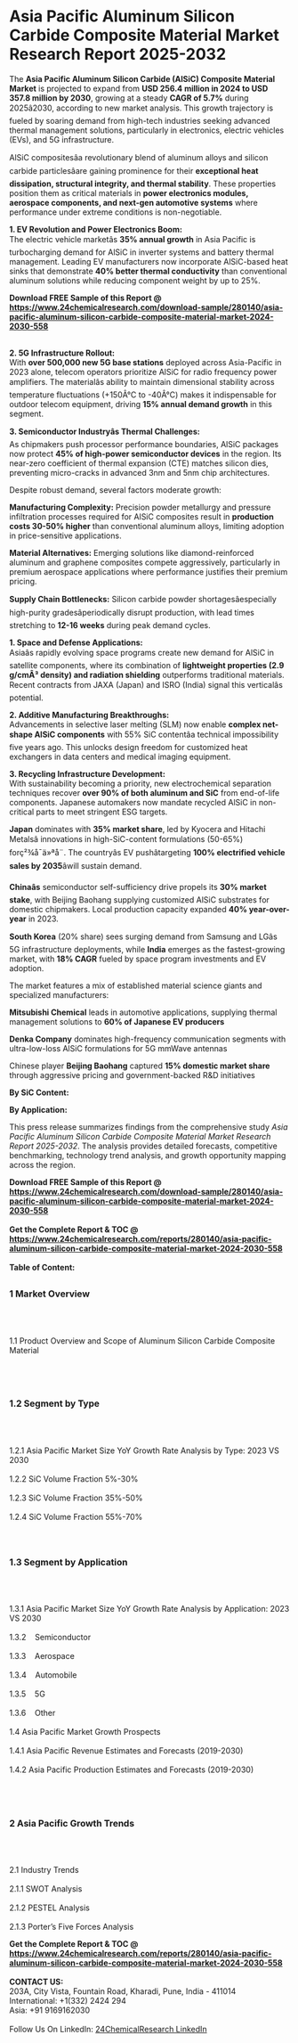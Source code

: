 <h1>Asia Pacific Aluminum Silicon Carbide Composite Material  Market Research Report 2025-2032</h1><p>The <strong>Asia Pacific Aluminum Silicon Carbide (AlSiC) Composite Material Market</strong> is projected to expand from <strong>USD 256.4 million in 2024 to USD 357.8 million by 2030</strong>, growing at a steady <strong>CAGR of 5.7%</strong> during 2025â2030, according to new market analysis. This growth trajectory is fueled by soaring demand from high-tech industries seeking advanced thermal management solutions, particularly in electronics, electric vehicles (EVs), and 5G infrastructure.</p><p>AlSiC compositesâa revolutionary blend of aluminum alloys and silicon carbide particlesâare gaining prominence for their <strong>exceptional heat dissipation, structural integrity, and thermal stability</strong>. These properties position them as critical materials in <strong>power electronics modules, aerospace components, and next-gen automotive systems</strong> where performance under extreme conditions is non-negotiable.</p><p><strong>1. EV Revolution and Power Electronics Boom:</strong><br>
The electric vehicle marketâs <strong>35% annual growth</strong> in Asia Pacific is turbocharging demand for AlSiC in inverter systems and battery thermal management. Leading EV manufacturers now incorporate AlSiC-based heat sinks that demonstrate <strong>40% better thermal conductivity</strong> than conventional aluminum solutions while reducing component weight by up to 25%.</p><div><b>Download FREE Sample of this Report @ 
            <a href="https://www.24chemicalresearch.com/download-sample/280140/asia-pacific-aluminum-silicon-carbide-composite-material-market-2024-2030-558">
            https://www.24chemicalresearch.com/download-sample/280140/asia-pacific-aluminum-silicon-carbide-composite-material-market-2024-2030-558</a></b></div><br><p><strong>2. 5G Infrastructure Rollout:</strong><br>
With <strong>over 500,000 new 5G base stations</strong> deployed across Asia-Pacific in 2023 alone, telecom operators prioritize AlSiC for radio frequency power amplifiers. The materialâs ability to maintain dimensional stability across temperature fluctuations (+150Â°C to -40Â°C) makes it indispensable for outdoor telecom equipment, driving <strong>15% annual demand growth</strong> in this segment.</p><p><strong>3. Semiconductor Industryâs Thermal Challenges:</strong><br>
As chipmakers push processor performance boundaries, AlSiC packages now protect <strong>45% of high-power semiconductor devices</strong> in the region. Its near-zero coefficient of thermal expansion (CTE) matches silicon dies, preventing micro-cracks in advanced 3nm and 5nm chip architectures.</p><p>Despite robust demand, several factors moderate growth:</p><p><strong>Manufacturing Complexity:</strong> Precision powder metallurgy and pressure infiltration processes required for AlSiC composites result in <strong>production costs 30-50% higher</strong> than conventional aluminum alloys, limiting adoption in price-sensitive applications.</p><p><strong>Material Alternatives:</strong> Emerging solutions like diamond-reinforced aluminum and graphene composites compete aggressively, particularly in premium aerospace applications where performance justifies their premium pricing.</p><p><strong>Supply Chain Bottlenecks:</strong> Silicon carbide powder shortagesâespecially high-purity gradesâperiodically disrupt production, with lead times stretching to <strong>12-16 weeks</strong> during peak demand cycles.</p><p><strong>1. Space and Defense Applications:</strong><br>
Asiaâs rapidly evolving space programs create new demand for AlSiC in satellite components, where its combination of <strong>lightweight properties (2.9 g/cmÂ³ density) and radiation shielding</strong> outperforms traditional materials. Recent contracts from JAXA (Japan) and ISRO (India) signal this verticalâs potential.</p><p><strong>2. Additive Manufacturing Breakthroughs:</strong><br>
Advancements in selective laser melting (SLM) now enable <strong>complex net-shape AlSiC components</strong> with 55% SiC contentâa technical impossibility five years ago. This unlocks design freedom for customized heat exchangers in data centers and medical imaging equipment.</p><p><strong>3. Recycling Infrastructure Development:</strong><br>
With sustainability becoming a priority, new electrochemical separation techniques recover <strong>over 90% of both aluminum and SiC</strong> from end-of-life components. Japanese automakers now mandate recycled AlSiC in non-critical parts to meet stringent ESG targets.</p><p><strong>Japan</strong> dominates with <strong>35% market share</strong>, led by Kyocera and Hitachi Metalsâ innovations in high-SiC-content formulations (50-65%) forç²¾å¯ä»ªå¨. The countryâs EV pushâtargeting <strong>100% electrified vehicle sales by 2035</strong>âwill sustain demand.</p><p><strong>Chinaâs</strong> semiconductor self-sufficiency drive propels its <strong>30% market stake</strong>, with Beijing Baohang supplying customized AlSiC substrates for domestic chipmakers. Local production capacity expanded <strong>40% year-over-year</strong> in 2023.</p><p><strong>South Korea</strong> (20% share) sees surging demand from Samsung and LGâs 5G infrastructure deployments, while <strong>India</strong> emerges as the fastest-growing market, with <strong>18% CAGR</strong> fueled by space program investments and EV adoption.</p><p>The market features a mix of established material science giants and specialized manufacturers:</p><p><strong>Mitsubishi Chemical</strong> leads in automotive applications, supplying thermal management solutions to <strong>60% of Japanese EV producers</strong></p><p><strong>Denka Company</strong> dominates high-frequency communication segments with ultra-low-loss AlSiC formulations for 5G mmWave antennas</p><p>Chinese player <strong>Beijing Baohang</strong> captured <strong>15% domestic market share</strong> through aggressive pricing and government-backed R&amp;D initiatives</p><p><strong>By SiC Content:</strong></p><p><strong>By Application:</strong></p><p>This press release summarizes findings from the comprehensive study <em>Asia Pacific Aluminum Silicon Carbide Composite Material Market Research Report 2025-2032</em>. The analysis provides detailed forecasts, competitive benchmarking, technology trend analysis, and growth opportunity mapping across the region.</p><div><b>Download FREE Sample of this Report @ 
            <a href="https://www.24chemicalresearch.com/download-sample/280140/asia-pacific-aluminum-silicon-carbide-composite-material-market-2024-2030-558">
            https://www.24chemicalresearch.com/download-sample/280140/asia-pacific-aluminum-silicon-carbide-composite-material-market-2024-2030-558</a></b></div><br><div><b>Get the Complete Report & TOC @ 
            <a href="https://www.24chemicalresearch.com/reports/280140/asia-pacific-aluminum-silicon-carbide-composite-material-market-2024-2030-558">
            https://www.24chemicalresearch.com/reports/280140/asia-pacific-aluminum-silicon-carbide-composite-material-market-2024-2030-558</a></b></div><br>
            <b>Table of Content:</b><p><h2><span style="font-size:16px"><strong>1 Market Overview&nbsp;&nbsp; &nbsp;</strong></span></h2><br />
<br />
<p>1.1 Product Overview and Scope of Aluminum Silicon Carbide Composite Material &nbsp;</p><br />
<br />
<h2><strong><span style="font-size:16px">1.2 Segment by Type&nbsp;&nbsp; &nbsp;</span></strong></h2><br />
<br />
<p>1.2.1 Asia Pacific Market Size YoY Growth Rate Analysis by Type: 2023 VS 2030&nbsp;&nbsp; &nbsp;<br /><br />
1.2.2 SiC Volume Fraction 5%-30%&nbsp;&nbsp; &nbsp;<br /><br />
1.2.3 SiC Volume Fraction 35%-50%<br /><br />
1.2.4 SiC Volume Fraction 55%-70%<br /><br />
<br />
<h2><span style="font-size:16px"><strong>1.3 Segment by Application&nbsp;&nbsp;</strong></span></h2><br />
<br />
<p>1.3.1 Asia Pacific Market Size YoY Growth Rate Analysis by Application: 2023 VS 2030&nbsp;&nbsp; &nbsp;<br /><br />
1.3.2&nbsp;&nbsp; &nbsp;Semiconductor<br /><br />
1.3.3&nbsp;&nbsp; &nbsp;Aerospace<br /><br />
1.3.4&nbsp;&nbsp; &nbsp;Automobile<br /><br />
1.3.5&nbsp;&nbsp; &nbsp;5G<br /><br />
1.3.6&nbsp;&nbsp; &nbsp;Other<br /><br />
1.4 Asia Pacific Market Growth Prospects&nbsp;&nbsp; &nbsp;<br /><br />
1.4.1 Asia Pacific Revenue Estimates and Forecasts (2019-2030)&nbsp;&nbsp; &nbsp;<br /><br />
1.4.2 Asia Pacific Production Estimates and Forecasts (2019-2030)&nbsp;&nbsp;</p><br />
<br />
<h2><span style="font-size:16px"><strong>2 Asia Pacific Growth Trends&nbsp;&nbsp; &nbsp;</strong></span></h2><br />
<br />
<p>2.1 Industry Trends&nbsp;&nbsp; &nbsp;<br /><br />
2.1.1 SWOT Analysis&nbsp;&nbsp; &nbsp;<br /><br />
2.1.2 PESTEL Analysis&nbsp;&nbsp; &nbsp;<br /><br />
2.1.3 Porter&rsquo;s Five Forces Analysis&nbsp;&nbsp; &nbsp;<br</p><div><b>Get the Complete Report & TOC @ 
            <a href="https://www.24chemicalresearch.com/reports/280140/asia-pacific-aluminum-silicon-carbide-composite-material-market-2024-2030-558">
            https://www.24chemicalresearch.com/reports/280140/asia-pacific-aluminum-silicon-carbide-composite-material-market-2024-2030-558</a></b></div><br><b>CONTACT US:</b><br>
            203A, City Vista, Fountain Road, Kharadi, Pune, India - 411014<br>
            International: +1(332) 2424 294<br>
            Asia: +91 9169162030 <br><br>
            Follow Us On LinkedIn: <a href="https://www.linkedin.com/company/24chemicalresearch/">24ChemicalResearch LinkedIn</a>